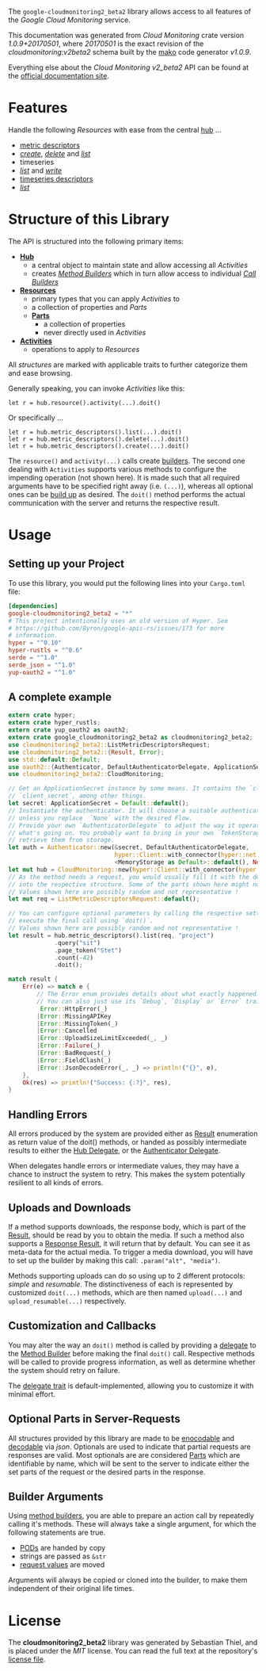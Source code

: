 <!---
DO NOT EDIT !
This file was generated automatically from 'src/mako/api/README.md.mako'
DO NOT EDIT !
-->
The `google-cloudmonitoring2_beta2` library allows access to all features of the *Google Cloud Monitoring* service.

This documentation was generated from *Cloud Monitoring* crate version *1.0.9+20170501*, where *20170501* is the exact revision of the *cloudmonitoring:v2beta2* schema built by the [mako](http://www.makotemplates.org/) code generator *v1.0.9*.

Everything else about the *Cloud Monitoring* *v2_beta2* API can be found at the
[official documentation site](https://cloud.google.com/monitoring/v2beta2/).
# Features

Handle the following *Resources* with ease from the central [hub](https://docs.rs/google-cloudmonitoring2_beta2/1.0.9+20170501/google_cloudmonitoring2_beta2/struct.CloudMonitoring.html) ... 

* [metric descriptors](https://docs.rs/google-cloudmonitoring2_beta2/1.0.9+20170501/google_cloudmonitoring2_beta2/struct.MetricDescriptor.html)
 * [*create*](https://docs.rs/google-cloudmonitoring2_beta2/1.0.9+20170501/google_cloudmonitoring2_beta2/struct.MetricDescriptorCreateCall.html), [*delete*](https://docs.rs/google-cloudmonitoring2_beta2/1.0.9+20170501/google_cloudmonitoring2_beta2/struct.MetricDescriptorDeleteCall.html) and [*list*](https://docs.rs/google-cloudmonitoring2_beta2/1.0.9+20170501/google_cloudmonitoring2_beta2/struct.MetricDescriptorListCall.html)
* timeseries
 * [*list*](https://docs.rs/google-cloudmonitoring2_beta2/1.0.9+20170501/google_cloudmonitoring2_beta2/struct.TimeseryListCall.html) and [*write*](https://docs.rs/google-cloudmonitoring2_beta2/1.0.9+20170501/google_cloudmonitoring2_beta2/struct.TimeseryWriteCall.html)
* [timeseries descriptors](https://docs.rs/google-cloudmonitoring2_beta2/1.0.9+20170501/google_cloudmonitoring2_beta2/struct.TimeseriesDescriptor.html)
 * [*list*](https://docs.rs/google-cloudmonitoring2_beta2/1.0.9+20170501/google_cloudmonitoring2_beta2/struct.TimeseriesDescriptorListCall.html)




# Structure of this Library

The API is structured into the following primary items:

* **[Hub](https://docs.rs/google-cloudmonitoring2_beta2/1.0.9+20170501/google_cloudmonitoring2_beta2/struct.CloudMonitoring.html)**
    * a central object to maintain state and allow accessing all *Activities*
    * creates [*Method Builders*](https://docs.rs/google-cloudmonitoring2_beta2/1.0.9+20170501/google_cloudmonitoring2_beta2/trait.MethodsBuilder.html) which in turn
      allow access to individual [*Call Builders*](https://docs.rs/google-cloudmonitoring2_beta2/1.0.9+20170501/google_cloudmonitoring2_beta2/trait.CallBuilder.html)
* **[Resources](https://docs.rs/google-cloudmonitoring2_beta2/1.0.9+20170501/google_cloudmonitoring2_beta2/trait.Resource.html)**
    * primary types that you can apply *Activities* to
    * a collection of properties and *Parts*
    * **[Parts](https://docs.rs/google-cloudmonitoring2_beta2/1.0.9+20170501/google_cloudmonitoring2_beta2/trait.Part.html)**
        * a collection of properties
        * never directly used in *Activities*
* **[Activities](https://docs.rs/google-cloudmonitoring2_beta2/1.0.9+20170501/google_cloudmonitoring2_beta2/trait.CallBuilder.html)**
    * operations to apply to *Resources*

All *structures* are marked with applicable traits to further categorize them and ease browsing.

Generally speaking, you can invoke *Activities* like this:

```Rust,ignore
let r = hub.resource().activity(...).doit()
```

Or specifically ...

```ignore
let r = hub.metric_descriptors().list(...).doit()
let r = hub.metric_descriptors().delete(...).doit()
let r = hub.metric_descriptors().create(...).doit()
```

The `resource()` and `activity(...)` calls create [builders][builder-pattern]. The second one dealing with `Activities` 
supports various methods to configure the impending operation (not shown here). It is made such that all required arguments have to be 
specified right away (i.e. `(...)`), whereas all optional ones can be [build up][builder-pattern] as desired.
The `doit()` method performs the actual communication with the server and returns the respective result.

# Usage

## Setting up your Project

To use this library, you would put the following lines into your `Cargo.toml` file:

```toml
[dependencies]
google-cloudmonitoring2_beta2 = "*"
# This project intentionally uses an old version of Hyper. See
# https://github.com/Byron/google-apis-rs/issues/173 for more
# information.
hyper = "^0.10"
hyper-rustls = "^0.6"
serde = "^1.0"
serde_json = "^1.0"
yup-oauth2 = "^1.0"
```

## A complete example

```Rust
extern crate hyper;
extern crate hyper_rustls;
extern crate yup_oauth2 as oauth2;
extern crate google_cloudmonitoring2_beta2 as cloudmonitoring2_beta2;
use cloudmonitoring2_beta2::ListMetricDescriptorsRequest;
use cloudmonitoring2_beta2::{Result, Error};
use std::default::Default;
use oauth2::{Authenticator, DefaultAuthenticatorDelegate, ApplicationSecret, MemoryStorage};
use cloudmonitoring2_beta2::CloudMonitoring;

// Get an ApplicationSecret instance by some means. It contains the `client_id` and 
// `client_secret`, among other things.
let secret: ApplicationSecret = Default::default();
// Instantiate the authenticator. It will choose a suitable authentication flow for you, 
// unless you replace  `None` with the desired Flow.
// Provide your own `AuthenticatorDelegate` to adjust the way it operates and get feedback about 
// what's going on. You probably want to bring in your own `TokenStorage` to persist tokens and
// retrieve them from storage.
let auth = Authenticator::new(&secret, DefaultAuthenticatorDelegate,
                              hyper::Client::with_connector(hyper::net::HttpsConnector::new(hyper_rustls::TlsClient::new())),
                              <MemoryStorage as Default>::default(), None);
let mut hub = CloudMonitoring::new(hyper::Client::with_connector(hyper::net::HttpsConnector::new(hyper_rustls::TlsClient::new())), auth);
// As the method needs a request, you would usually fill it with the desired information
// into the respective structure. Some of the parts shown here might not be applicable !
// Values shown here are possibly random and not representative !
let mut req = ListMetricDescriptorsRequest::default();

// You can configure optional parameters by calling the respective setters at will, and
// execute the final call using `doit()`.
// Values shown here are possibly random and not representative !
let result = hub.metric_descriptors().list(req, "project")
             .query("sit")
             .page_token("Stet")
             .count(-42)
             .doit();

match result {
    Err(e) => match e {
        // The Error enum provides details about what exactly happened.
        // You can also just use its `Debug`, `Display` or `Error` traits
         Error::HttpError(_)
        |Error::MissingAPIKey
        |Error::MissingToken(_)
        |Error::Cancelled
        |Error::UploadSizeLimitExceeded(_, _)
        |Error::Failure(_)
        |Error::BadRequest(_)
        |Error::FieldClash(_)
        |Error::JsonDecodeError(_, _) => println!("{}", e),
    },
    Ok(res) => println!("Success: {:?}", res),
}

```
## Handling Errors

All errors produced by the system are provided either as [Result](https://docs.rs/google-cloudmonitoring2_beta2/1.0.9+20170501/google_cloudmonitoring2_beta2/enum.Result.html) enumeration as return value of 
the doit() methods, or handed as possibly intermediate results to either the 
[Hub Delegate](https://docs.rs/google-cloudmonitoring2_beta2/1.0.9+20170501/google_cloudmonitoring2_beta2/trait.Delegate.html), or the [Authenticator Delegate](https://docs.rs/yup-oauth2/*/yup_oauth2/trait.AuthenticatorDelegate.html).

When delegates handle errors or intermediate values, they may have a chance to instruct the system to retry. This 
makes the system potentially resilient to all kinds of errors.

## Uploads and Downloads
If a method supports downloads, the response body, which is part of the [Result](https://docs.rs/google-cloudmonitoring2_beta2/1.0.9+20170501/google_cloudmonitoring2_beta2/enum.Result.html), should be
read by you to obtain the media.
If such a method also supports a [Response Result](https://docs.rs/google-cloudmonitoring2_beta2/1.0.9+20170501/google_cloudmonitoring2_beta2/trait.ResponseResult.html), it will return that by default.
You can see it as meta-data for the actual media. To trigger a media download, you will have to set up the builder by making
this call: `.param("alt", "media")`.

Methods supporting uploads can do so using up to 2 different protocols: 
*simple* and *resumable*. The distinctiveness of each is represented by customized 
`doit(...)` methods, which are then named `upload(...)` and `upload_resumable(...)` respectively.

## Customization and Callbacks

You may alter the way an `doit()` method is called by providing a [delegate](https://docs.rs/google-cloudmonitoring2_beta2/1.0.9+20170501/google_cloudmonitoring2_beta2/trait.Delegate.html) to the 
[Method Builder](https://docs.rs/google-cloudmonitoring2_beta2/1.0.9+20170501/google_cloudmonitoring2_beta2/trait.CallBuilder.html) before making the final `doit()` call. 
Respective methods will be called to provide progress information, as well as determine whether the system should 
retry on failure.

The [delegate trait](https://docs.rs/google-cloudmonitoring2_beta2/1.0.9+20170501/google_cloudmonitoring2_beta2/trait.Delegate.html) is default-implemented, allowing you to customize it with minimal effort.

## Optional Parts in Server-Requests

All structures provided by this library are made to be [enocodable](https://docs.rs/google-cloudmonitoring2_beta2/1.0.9+20170501/google_cloudmonitoring2_beta2/trait.RequestValue.html) and 
[decodable](https://docs.rs/google-cloudmonitoring2_beta2/1.0.9+20170501/google_cloudmonitoring2_beta2/trait.ResponseResult.html) via *json*. Optionals are used to indicate that partial requests are responses 
are valid.
Most optionals are are considered [Parts](https://docs.rs/google-cloudmonitoring2_beta2/1.0.9+20170501/google_cloudmonitoring2_beta2/trait.Part.html) which are identifiable by name, which will be sent to 
the server to indicate either the set parts of the request or the desired parts in the response.

## Builder Arguments

Using [method builders](https://docs.rs/google-cloudmonitoring2_beta2/1.0.9+20170501/google_cloudmonitoring2_beta2/trait.CallBuilder.html), you are able to prepare an action call by repeatedly calling it's methods.
These will always take a single argument, for which the following statements are true.

* [PODs][wiki-pod] are handed by copy
* strings are passed as `&str`
* [request values](https://docs.rs/google-cloudmonitoring2_beta2/1.0.9+20170501/google_cloudmonitoring2_beta2/trait.RequestValue.html) are moved

Arguments will always be copied or cloned into the builder, to make them independent of their original life times.

[wiki-pod]: http://en.wikipedia.org/wiki/Plain_old_data_structure
[builder-pattern]: http://en.wikipedia.org/wiki/Builder_pattern
[google-go-api]: https://github.com/google/google-api-go-client

# License
The **cloudmonitoring2_beta2** library was generated by Sebastian Thiel, and is placed 
under the *MIT* license.
You can read the full text at the repository's [license file][repo-license].

[repo-license]: https://github.com/Byron/google-apis-rsblob/master/LICENSE.md
